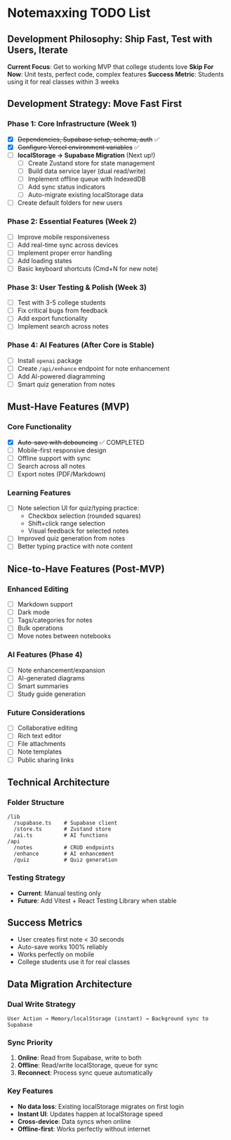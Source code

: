 # Notemaxxing TODO List

## Development Philosophy: Ship Fast, Test with Users, Iterate

**Current Focus**: Get to working MVP that college students love
**Skip For Now**: Unit tests, perfect code, complex features
**Success Metric**: Students using it for real classes within 3 weeks

## Development Strategy: Move Fast First

### Phase 1: Core Infrastructure (Week 1)

- [x] ~~Dependencies, Supabase setup, schema, auth~~ ✅
- [x] ~~Configure Vercel environment variables~~ ✅
- [ ] **localStorage → Supabase Migration** (Next up!)
  - [ ] Create Zustand store for state management
  - [ ] Build data service layer (dual read/write)
  - [ ] Implement offline queue with IndexedDB
  - [ ] Add sync status indicators
  - [ ] Auto-migrate existing localStorage data
- [ ] Create default folders for new users

### Phase 2: Essential Features (Week 2)

- [ ] Improve mobile responsiveness
- [ ] Add real-time sync across devices
- [ ] Implement proper error handling
- [ ] Add loading states
- [ ] Basic keyboard shortcuts (Cmd+N for new note)

### Phase 3: User Testing & Polish (Week 3)

- [ ] Test with 3-5 college students
- [ ] Fix critical bugs from feedback
- [ ] Add export functionality
- [ ] Implement search across notes

### Phase 4: AI Features (After Core is Stable)

- [ ] Install `openai` package
- [ ] Create `/api/enhance` endpoint for note enhancement
- [ ] Add AI-powered diagramming
- [ ] Smart quiz generation from notes

## Must-Have Features (MVP)

### Core Functionality

- [x] ~~Auto-save with debouncing~~ ✅ COMPLETED
- [ ] Mobile-first responsive design
- [ ] Offline support with sync
- [ ] Search across all notes
- [ ] Export notes (PDF/Markdown)

### Learning Features

- [ ] Note selection UI for quiz/typing practice:
  - Checkbox selection (rounded squares)
  - Shift+click range selection
  - Visual feedback for selected notes
- [ ] Improved quiz generation from notes
- [ ] Better typing practice with note content

## Nice-to-Have Features (Post-MVP)

### Enhanced Editing

- [ ] Markdown support
- [ ] Dark mode
- [ ] Tags/categories for notes
- [ ] Bulk operations
- [ ] Move notes between notebooks

### AI Features (Phase 4)

- [ ] Note enhancement/expansion
- [ ] AI-generated diagrams
- [ ] Smart summaries
- [ ] Study guide generation

### Future Considerations

- [ ] Collaborative editing
- [ ] Rich text editor
- [ ] File attachments
- [ ] Note templates
- [ ] Public sharing links

## Technical Architecture

### Folder Structure

```
/lib
  /supabase.ts    # Supabase client
  /store.ts       # Zustand store
  /ai.ts          # AI functions
/api
  /notes          # CRUD endpoints
  /enhance        # AI enhancement
  /quiz           # Quiz generation
```

### Testing Strategy

- **Current**: Manual testing only
- **Future**: Add Vitest + React Testing Library when stable

## Success Metrics

- User creates first note < 30 seconds
- Auto-save works 100% reliably
- Works perfectly on mobile
- College students use it for real classes

## Data Migration Architecture

### Dual Write Strategy

```
User Action → Memory/localStorage (instant) → Background sync to Supabase
```

### Sync Priority

1. **Online**: Read from Supabase, write to both
2. **Offline**: Read/write localStorage, queue for sync
3. **Reconnect**: Process sync queue automatically

### Key Features

- **No data loss**: Existing localStorage migrates on first login
- **Instant UI**: Updates happen at localStorage speed
- **Cross-device**: Data syncs when online
- **Offline-first**: Works perfectly without internet
